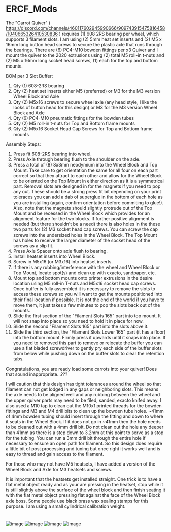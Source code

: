 # ERCF_Mods
The "Carrot Quiver" ( https://discord.com/channels/460117602945990666/909743915475816458/1040665326410530836 ) requires (1) 608 2RS bearing per wheel, which supports 3 filament slots.  I am using (2) 5mm heat set inserts and (2) M5 x 16mm long button head screws to secure the plastic axle that runs through the bearings.  There are (6) PC4-M10 bowden fittings per x3 Quiver and I mount the quiver to the 2020 extrusions using (2) total M5 roll-in t-nuts and (2) M5 x 16mm long socket head screws, (1) each for the top and bottom mounts.

BOM per 3 Slot Buffer:
1. Qty (1) 608-2RS bearing
2. Qty (2) heat set inserts either M5 (preferred) or M3 for the M3 version Wheel Block and Axle
3. Qty (2) M5x16 screws to secure wheel axle (any head style, I like the looks of button head for this design) or M3 for the M3 version Wheel Block and Axle
4. Qty (6) PC4-M10 pneumatic fittings for the bowden tubes
5. Qty (2) M5 roll-in t-nuts for Top and Bottom frame mounts
6. Qty (2) M5x16 Socket Head Cap Screws for Top and Bottom frame mounts

Assembly Steps:
1. Press fit 608-2RS bearing into wheel.  
2. Press Axle through bearing flush to the shoulder on the axle.  
3. Press a total of (8) 8x3mm neodymium into the Wheel Block and Top Mount.  Take care to get orientation the same for all four on each part correct so that they attract to each other and allow for the Wheel Block to be oriented on the Top Mount in either direction as it is a symmetrical part.  Removal slots are designed in for the magnets if you need to pop any out.  These should be a strong press fit bit depending on your print toleraces you can add a dab of superglue in the bottom of each hole as you are installing (again, confirm orientation before commiting to glue!).  Also, note that the magnets should slightly protrude out of the Top Mount and be recessed in the Wheel Block which provides for an alignment feature for the two blocks.  If further positive alignment is needed (but there shouldn't be a need) there is also holes in the these two parts for (2) M3 socket head cap screws.  You can screw the cap screws into the undersized holes in the Wheel Block.  The Top Mount has holes to receive the larger diameter of the socket head of the screws as a slip fit.
4. Press Axle Spacer onto axle flush to bearing.
5. Install heatset inserts into Wheel Block.
6. Screw in M5x16 (or M3x16) into heatset inserts.
7. If there is any rubbing/interference with the wheel and Wheel Block or Top Mount, locate spot(s) and clean up with exacto, sandpaper, etc.
8. Mount top and bottom mounts onto printer extrusions in the desire location using M5 roll-in T-nuts and M5x16 socket head cap screws.  Once buffer is fully assembled it is necessary to remove the slots to access these screws so you will want to get the mounts positioned into their final location if possible.  It is not the end of the world if you have to move them, it just takes a few minutes to pop the slots back out of the mounts.
9. Slide the first section of the "Filament Slots 165" part into top mount.  It will not snap into place so you need to hold it in place for now.
10. Slide the second "Filament Slots 165" part into the slots above it.
11. Slide the third section, the "Filament Slots Lower 165" part (it has a floor) into the bottom mount.  Firmly press it upwards until it snaps into place.  If you need to removed this part to remove or relocate the buffer you can use a flat bladed screwdriver to gently pry each side of the buffer slots from below while pushing down on the buffer slots to clear the retention tabs.

Congratulations, you are ready load some carrots into your quiver!  Does that sound inappropriate...???

I will caution that this design has tight tolerances around the wheel so that filament can not get lodged in any gaps or neighboring slots.  This means the axle needs to be aligned well and any rubbing between the wheel and the upper quiver parts may need to be filed, sanded, exacto knifed away.  I also used a M10 tap to clean out the M10x1 printed threads for the bowden fittings and M3 and M4 drill bits to clean up the bowden tube holes.  ~41mm of 4mm bowden tubing should insert through the fitting and down to where it seats in the Wheel Block.  If it does not go in ~41mm then the hole needs to be cleaned out with a 4mm drill bit.  Do not clean out the hole any deeper than 41mm as there is a step down to 3.2mm at this point to serve as a stop for the tubing.  You can run a 3mm drill bit through the entire hole if necessary to ensure an open path for filament.  So this design does require a little bit of post processing and tuning but once right it works well and is easy to thread and gain access to the filament.

For those who may not have M5 heatsets, I have added a version of the Wheel Block and Axle for M3 heatsets and screws.

It is important that the heatsets get installed straight.  One trick is to have a flat metal object ready and as your are pressing in the heatset, stop while it is still slightly above the surface of the wheel block and then finish seating it with the flat metal object pressing flat against the face of the Wheel Block axle boss.  Some people use black brass wax sealing stamps for this purpose.  I am using a small cylindrical calibration weight.
#
#
![image](https://user-images.githubusercontent.com/99146508/201385208-b8b762a2-a182-4361-b0ca-81ff4d03c71a.png)
![image](https://user-images.githubusercontent.com/99146508/201385286-f2886694-4932-4fee-a045-746c4a64086c.png)
![image](https://user-images.githubusercontent.com/99146508/201385442-d1756d61-d571-46b7-ad13-d2b10e60efc9.png)
![image](https://user-images.githubusercontent.com/99146508/204064084-19e5be4c-3b71-4c7c-a907-bf968ce26308.png)
